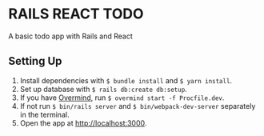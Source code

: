 # RAILS REACT TODO

A basic todo app with Rails and React

## Setting Up

1. Install dependencies with `$ bundle install` and `$ yarn install`.
2. Set up database with `$ rails db:create db:setup`.
3. If you have [Overmind](https://github.com/DarthSim/overmind), run `$ overmind start -f Procfile.dev`.
4. If not run `$ bin/rails server` and `$ bin/webpack-dev-server` separately in the terminal.
5. Open the app at [http://localhost:3000](http://localhost:3000).
